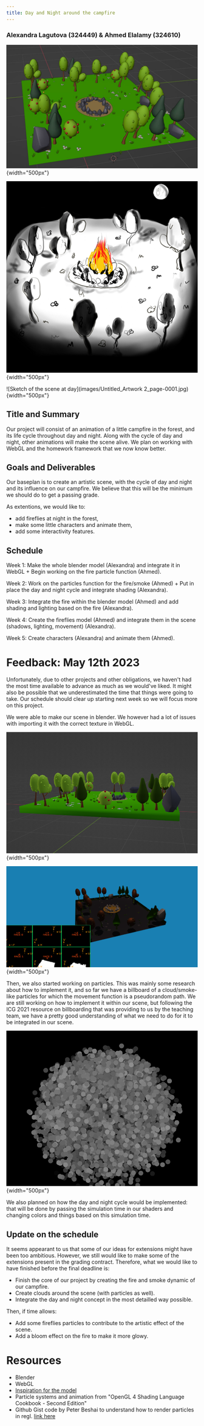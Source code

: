 ```yaml
---
title: Day and Night around the campfire
---
```

### Alexandra Lagutova (324449) & Ahmed Elalamy (324610)

![Blender prototype of the scene](images/msg890695744-118997.jpg){width="500px"}  

![Sketch of the scene at night](images/Untitled_Artwork_page-0001.jpg){width="500px"}  

![Sketch of the scene at day](images/Untitled_Artwork 2_page-0001.jpg){width="500px"}


## Title and Summary

Our project will consist of an animation of a little campfire in the forest, and its life cycle throughout day and night. Along with the cycle of day and night, other animations will make the scene alive. We plan on working with WebGL and the homework framework that we now know better.  

## Goals and Deliverables

Our baseplan is to create an artistic scene, with the cycle of day and night and its influence on our campfire. We believe that this will be the minimum we should do to get a passing grade.  

As extentions, we would like to:  

- add fireflies at night in the forest,
- make some little characters and animate them,
- add some interactivity features.

## Schedule

Week 1: Make the whole blender model (Alexandra) and integrate it in WebGL + Begin working on the fire particle function (Ahmed).  

Week 2: Work on the particles function for the fire/smoke (Ahmed) + Put in place the day and night cycle and integrate shading (Alexandra).  

Week 3: Integrate the fire within the blender model (Ahmed) and add shading and lighting based on the fire (Alexandra).  

Week 4: Create the fireflies model (Ahmed) and integrate them in the scene (shadows, lighting, movement) (Alexandra).  

Week 5: Create characters (Alexandra) and animate them (Ahmed).  

# Feedback: May 12th 2023

Unfortunately, due to other projects and other obligations, we haven't had the most time available to advance as much as we would've liked. It might also be possible that we underestimated the time that things were going to take. Our schedule should clear up starting next week so we will focus more on this project.

We were able to make our scene in blender. We however had a lot of issues with importing it with the correct texture in WebGL.


![Final Blender Model](images/blender.png){width="500px"}  

![Model rendered in WebGL (you can see issues in the textures)](images/webgl_scene.png){width="500px"}

Then, we also started working on particles. This was mainly some research about how to implement it, and so far we have a billboard of a cloud/smoke-like particles for which the movement function is a pseudorandom path. We are still working on how to implement it within our scene, but following the ICG 2021 resource on billboarding that was providing to us by the teaching team, we have a pretty good understanding of what we need to do for it to be integrated in our scene.

![First particle billboard](images/particles.png){width="500px"}  

We also planned on how the day and night cycle would be implemented: that will be done by passing the simulation time in our shaders and changing colors and things based on this simulation time.

## Update on the schedule
It seems appearant to us that some of our ideas for extensions might have been too ambitious. However, we still would like to make some of the extensions present in the grading contract. Therefore, what we would like to have finished before the final deadline is:

- Finish the core of our project by creating the fire and smoke dynamic of our campfire.
- Create clouds around the scene (with particles as well).
- Integrate the day and night concept in the most detailled way possible.

Then, if time allows:

- Add some fireflies particles to contribute to the artistic effect of the scene.
- Add a bloom effect on the fire to make it more glowy.


# Resources
- Blender  
- WebGL  
- [Inspiration for the model](https://sketchfab.com/3d-models/teacup-house-a9a4d881c4f6458394e4fe66fc575216#download)  
- Particle systems and animation from "OpenGL 4 Shading Language Cookbook - Second Edition"  
- Github Gist code by Peter Beshai to understand how to render particles in regl. [link here](https://gist.github.com/pbeshai/dbed2fdac94b44d3b4573624a37fa9db)
